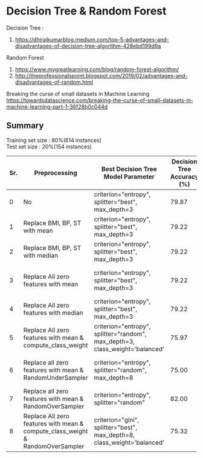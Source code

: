 # Decision Tree & Random Forest

Decision Tree :
   1. https://dhirajkumarblog.medium.com/top-5-advantages-and-disadvantages-of-decision-tree-algorithm-428ebd199d9a

Random Forest
  1. https://www.mygreatlearning.com/blog/random-forest-algorithm/
  2. http://theprofessionalspoint.blogspot.com/2019/02/advantages-and-disadvantages-of-random.html

Breaking the curse of small datasets in Machine Learning
https://towardsdatascience.com/breaking-the-curse-of-small-datasets-in-machine-learning-part-1-36f28b0c044d

## Summary

Training set size : 80%(614 instances) \
Test set size : 20%(154 instances) 

| Sr. | Preprocessing | Best Decision Tree Model Parameter | Decision Tree Accuracy (%) | Best Random Forest Model Parameter | Random Forest Accuracy (%) | Jupyter notebook | PDF |
| ------------ | ------------ | ------------ | ------------ | ------------ | ------------ | ------------ | ------------ |
| 0 |  No | criterion="entropy", splitter="best", max_depth=3 | 79.87 | n_estimators = 1000, criterion='entropy' | 82.47  | [link](https://github.com/singam1997/FML_Final_Project/blob/kamal/Decision%20Tree%20%26%20Random%20Forest%20V0.ipynb) | [link](https://github.com/singam1997/FML_Final_Project/blob/kamal/Decision%20Tree%20%26%20Random%20Forest%20V0.pdf) |
| 1 | Replace BMI, BP, ST with mean | criterion="entropy", splitter="best", max_depth=3 | 79.22 | n_estimators = 100, random_state = 42, max_depth = 8 | 82.47 | [link](https://github.com/singam1997/FML_Final_Project/blob/kamal/Decision%20Tree%20%26%20Random%20Forest%20V1.ipynb) | [link](https://github.com/singam1997/FML_Final_Project/blob/kamal/Decision%20Tree%20%26%20Random%20Forest%20V1.pdf) |
| 2 | Replace BMI, BP, ST with median | criterion="entropy", splitter="best", max_depth=3 | 79.22 | n_estimators = 1000, criterion='entropy' | 80.52 | [link](https://github.com/singam1997/FML_Final_Project/blob/kamal/Decision%20Tree%20%26%20Random%20Forest%20V2.ipynb) | [link](https://github.com/singam1997/FML_Final_Project/blob/kamal/Decision%20Tree%20%26%20Random%20Forest%20V2.pdf) |
| 3 | Replace All zero features with mean |criterion="entropy", splitter="best", max_depth=3 | 79.22 | n_estimators = 100, random_state = 42, max_depth = 8, criterion='entropy' | 81.82 | [link](https://github.com/singam1997/FML_Final_Project/blob/kamal/Decision%20Tree%20%26%20Random%20Forest%20V3.ipynb) | [link](https://github.com/singam1997/FML_Final_Project/blob/kamal/Decision%20Tree%20%26%20Random%20Forest%20V3.pdf) |
| 4 | Replace All zero features with median | criterion="entropy", splitter="best", max_depth=3 | 79.22 | n_estimators = 1000, criterion='entropy' | 79.87 | [link](https://github.com/singam1997/FML_Final_Project/blob/kamal/Decision%20Tree%20%26%20Random%20Forest%20V4.ipynb) | [link](https://github.com/singam1997/FML_Final_Project/blob/kamal/Decision%20Tree%20%26%20Random%20Forest%20V4.pdf) |
| 5 | Replace All zero features with mean & compute_class_weight | criterion="entropy", splitter="random", max_depth=3, class_weight='balanced' | 75.97 | n_estimators = 1000, random_state = 42, max_depth = 8, class_weight='balanced' | 82.47 | [link](https://github.com/singam1997/FML_Final_Project/blob/kamal/Decision%20Tree%20%26%20Random%20Forest%20V5.ipynb) | [link](https://github.com/singam1997/FML_Final_Project/blob/kamal/Decision%20Tree%20%26%20Random%20Forest%20V5.pdf) |
| 6 | Replace all zero features with mean & RandomUnderSampler | criterion="entropy", splitter="random", max_depth=8 | 75.00 | n_estimators = 1000, random_state = 42, max_depth = 8, criterion='entropy' | 84.26 | [link](https://github.com/singam1997/FML_Final_Project/blob/kamal/Decision%20Tree%20%26%20Random%20Forest%20V6.ipynb) | [link](https://github.com/singam1997/FML_Final_Project/blob/kamal/Decision%20Tree%20%26%20Random%20Forest%20V6.pdf) |
| 7 | Replace all zero features with mean & RandomOverSampler | criterion="entropy", splitter="random" | 82.00 | n_estimators = 100 | 83.00 | [link](https://github.com/singam1997/FML_Final_Project/blob/kamal/Decision%20Tree%20%26%20Random%20Forest%20V7.ipynb) | [link](https://github.com/singam1997/FML_Final_Project/blob/kamal/Decision%20Tree%20%26%20Random%20Forest%20V7.pdf) |
| 8 | Replace All zero features with mean & compute_class_weight & RandomOverSampler | criterion="gini", splitter="best", max_depth=8, class_weight='balanced' | 75.32 | criterion='entropy', n_estimators = 100, random_state = 42, max_depth = 8, class_weight='balanced' | 82.47 | [link](https://github.com/singam1997/FML_Final_Project/blob/kamal/Decision%20Tree%20%26%20Random%20Forest%20V8.ipynb) | [link](https://github.com/singam1997/FML_Final_Project/blob/kamal/Decision%20Tree%20%26%20Random%20Forest%20V8.pdf) |
